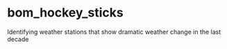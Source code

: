 # bom_hockey_sticks
Identifying weather stations that show dramatic weather change in the last decade
